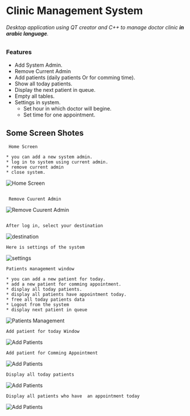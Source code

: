 # Clinic Management System
###### Desktop application using QT creator and C++ to manage doctor clinic **in arabic language**.
  

### Features	
      
* Add System Admin.
* Remove Current Admin
* Add patients (daily patients Or for comming time).
* Show all today patients.
* Display the next patient in queue.
* Empty all tables.
* Settings in system.
     - Set hour in which doctor will begine.
     - Set time for one appointment.
 
## Some Screen Shotes
```
 Home Screen
 ```
    * you can add a new system admin.
    * log in to system using current admin.
    * remove current admin
    * close system.
 ![Home Screen](https://github.com/mhakeem531/ClinicManagement/blob/master/screens/home_screen.png)
 
 ```
 
  Remove Cuurent Admin
 ```
 ![Remove Cuurent Admin](https://github.com/mhakeem531/ClinicManagement/blob/master/screens/delete_admin2.png)
 
 ```
 
 After log in, select your destination
 ```
 ![destination](https://github.com/mhakeem531/ClinicManagement/blob/master/screens/after_login.png)
 
  ```
 Here is settings of the system
 ```
 ![settings](https://github.com/mhakeem531/ClinicManagement/blob/master/screens/system_settings.png)
 
   ```
 Patients management window
 ```
    * you can add a new patient for today.
    * add a new patient for comming appointment.
    * display all today patients.
    * display all patients have appointment today.
    * free all today patients data
    * Logout from the system
    * display next patient in queue
 ![Patients Management](https://github.com/mhakeem531/ClinicManagement/blob/master/screens/next_patient.png)
 
 ```
 Add patient for today Window
 ```
  ![Add Patients](https://github.com/mhakeem531/ClinicManagement/blob/master/screens/add_new_daily_patient.png)
  

  
  ```
 Add patient for Comming Appointment
 ```
  ![Add Patients](https://github.com/mhakeem531/ClinicManagement/blob/master/screens/add_booked_patient.png)
  
 
   ```
 Display all today patients
 ```
  ![Add Patients](https://github.com/mhakeem531/ClinicManagement/blob/master/screens/show_today_daily_patients.png)
  
  ```
 Display all patients who have  an appointment today
 ```
  ![Add Patients](https://github.com/mhakeem531/ClinicManagement/blob/master/screens/show_today_booked_patients.png)
  
 
 
 
 
 
 
 
 
 
